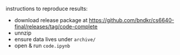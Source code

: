 instructions to reproduce results:
- download release package at https://github.com/bndkr/cs6640-final/releases/tag/code-complete
- unnzip
- ensure data lives under `archive/`
- open & run `code.ipynb`
